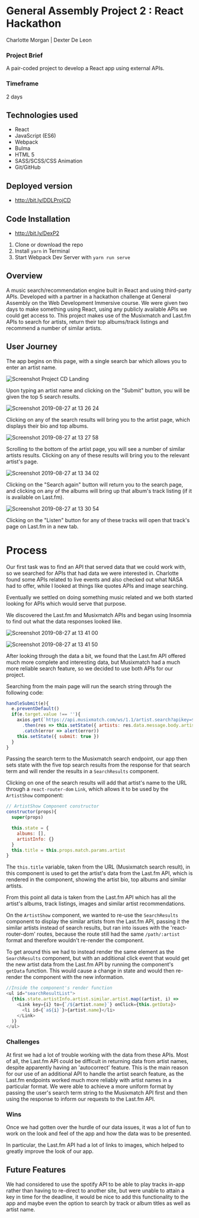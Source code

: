 # General Assembly Project 2 : React Hackathon

Charlotte Morgan | Dexter De Leon

### Project Brief
A pair-coded project to develop a React app using external APIs.

### Timeframe
2 days

## Technologies used

* React
* JavaScript (ES6)
* Webpack
* Bulma
* HTML 5
* SASS/SCSS/CSS Animation
* Git/GitHub

## Deployed version
- http://bit.ly/DDLProjCD

## Code Installation

- http://bit.ly/DexP2


1. Clone or download the repo
2. Install ```yarn``` in Terminal
3. Start Webpack Dev Server with ```yarn run serve```

## Overview
A music search/recommendation engine built in React and using third-party APIs. Developed with a partner in a hackathon challenge at General Assembly on the Web Development Immersive course. We were given two days to make something using React, using any publicly available APIs we could get access to. This project makes use of the Musixmatch and Last.fm APIs to search for artists, return their top albums/track listings and recommend a number of similar artists.

## User Journey
The app begins on this page, with a single search bar which allows you to enter an artist name.

![Screenshot Project CD Landing](https://user-images.githubusercontent.com/44480965/63770693-a2ff4500-c8cd-11e9-804f-8f1a98b9b423.png)

Upon typing an artist name and clicking on the "Submit" button, you will be given the top 5 search results.

![Screenshot 2019-08-27 at 13 26 24](https://user-images.githubusercontent.com/44480965/63771038-4bada480-c8ce-11e9-932f-394e9371f502.png)

Clicking on any of the search results will bring you to the artist page, which displays their bio and top albums.

![Screenshot 2019-08-27 at 13 27 58](https://user-images.githubusercontent.com/44480965/63771172-87e10500-c8ce-11e9-994b-0feb3ee70132.png)

Scrolling to the bottom of the artist page, you will see a number of similar artists results. Clicking on any of these results will bring you to the relevant artist's page.

![Screenshot 2019-08-27 at 13 34 02](https://user-images.githubusercontent.com/44480965/63771582-59aff500-c8cf-11e9-907b-4228e9433d51.png)

Clicking on the "Search again" button will return you to the search page, and clicking on any of the albums will bring up that album's track listing (if it is available on Last.fm).

![Screenshot 2019-08-27 at 13 30 54](https://user-images.githubusercontent.com/44480965/63771347-ed34f600-c8ce-11e9-9048-75412775c672.png)

Clicking on the "Listen" button for any of these tracks will open that track's page on Last.fm in a new tab.

# Process

Our first task was to find an API that served data that we could work with, so we searched for APIs that had data we were interested in. Charlotte found some APIs related to live events and also checked out what NASA had to offer, while I looked at things like quotes APIs and image searching.

Eventually we settled on doing something music related and we both started looking for APIs which would serve that purpose.

We discovered the Last.fm and Musixmatch APIs and began using Insomnia to find out what the data responses looked like.

![Screenshot 2019-08-27 at 13 41 00](https://user-images.githubusercontent.com/44480965/63772099-5406df00-c8d0-11e9-81ba-455c176a1217.png)

![Screenshot 2019-08-27 at 13 41 50](https://user-images.githubusercontent.com/44480965/63772169-73057100-c8d0-11e9-81e3-3d28976842fe.png)

After looking through the data a bit, we found that the Last.fm API offered much more complete and interesting data, but Musixmatch had a much more reliable search feature, so we decided to use both APIs for our project.

Searching from the main page will run the search string through the following code:

```javascript
handleSubmit(e){
  e.preventDefault()
  if(e.target.value !== ''){
    axios.get(`https://api.musixmatch.com/ws/1.1/artist.search?apikey=${musixKey}&q_artist=${this.state.search}`)
      .then(res => this.setState({ artists: res.data.message.body.artist_list.slice(0, 5) }))
      .catch(error => alert(error))
    this.setState({ submit: true })
  }
}
```

Passing the search term to the Musixmatch search endpoint, our app then sets state with the five top search results from the response for that search term and will render the results in a `SearchResults` component.

Clicking on one of the search results will add that artist's name to the URL through a `react-router-dom` `Link`, which allows it to be used by the `ArtistShow` component:

```javascript
// ArtistShow Component constructor
constructor(props){
  super(props)

  this.state = {
    albums: [],
    artistInfo: {}
  }
  this.title = this.props.match.params.artist
}
```

The `this.title` variable, taken from the URL (Musixmatch search result), in this component is used to get the artist's data from the Last.fm API, which is rendered in the component, showing the artist bio, top albums and similar artists.

From this point all data is taken from the Last.fm API which has all the artist's albums, track listings, images and similar artist recommendations.

On the `ArtistShow` component, we wanted to re-use the `SearchResults` component to display the similar artists from the Last.fm API, passing it the similar artists instead of search results, but ran into issues with the 'react-router-dom' routes, because the route still had the same `/path/:artist` format and therefore wouldn't re-render the component.

To get around this we had to instead render the same element as the `SearchResults` component, but with an additional click event that would get the new artist data from the Last.fm API by running the component's `getData` function. This would cause a change in state and would then re-render the component with the new information.

```javascript
//Inside the component's render function
<ul id="searchResultList">
  {this.state.artistInfo.artist.similar.artist.map((artist, i) =>
    <Link key={i} to={`/${artist.name}`} onClick={this.getData}>
      <li id={`a${i}`}>{artist.name}</li>
    </Link>
  )}
</ul>
```

### Challenges

At first we had a lot of trouble working with the data from these APIs. Most of all, the Last.fm API could be difficult in returning data from artist names, despite apparently having an 'autocorrect' feature. This is the main reason for our use of an additional API to handle the artist search feature, as the Last.fm endpoints worked much more reliably with artist names in a particular format.
We were able to achieve a more uniform format by passing the user's search term string to the Musixmatch API first and then using the response to inform our requests to the Last.fm API.

### Wins

Once we had gotten over the hurdle of our data issues, it was a lot of fun to work on the look and feel of the app and how the data was to be presented.

In particular, the Last.fm API had a lot of links to images, which helped to greatly improve the look of our app.

## Future Features

We had considered to use the spotify API to be able to play tracks in-app rather than having to re-direct to another site, but were unable to attain a key in time for the deadline, it would be nice to add this functionality to the app and maybe even the option to search by track or album titles as well as artist name.
